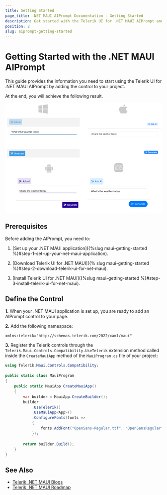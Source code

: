 ```yaml
---
title: Getting Started
page_title: .NET MAUI AIPrompt Documentation - Getting Started
description: Get started with the Telerik UI for .NET MAUI AIPrompt and add the control to your .NET MAUI project.
position: 2
slug: aiprompt-getting-started
---
```


# Getting Started with the .NET MAUI AIPrompt

This guide provides the information you need to start using the Telerik UI for .NET MAUI AIPrompt by adding the control to your project.

At the end, you will achieve the following result.

![.NET MAUI AIPrompt Getting Started](images/aiprompt-getting-started.png)

## Prerequisites

Before adding the AIPrompt, you need to:

1. [Set up your .NET MAUI application]({%slug maui-getting-started %}#step-1-set-up-your-net-maui-application).

1. [Download Telerik UI for .NET MAUI]({% slug maui-getting-started %}#step-2-download-telerik-ui-for-net-maui).

1. [Install Telerik UI for .NET MAUI]({%slug maui-getting-started %}#step-3-install-telerik-ui-for-net-maui).


## Define the Control

**1.** When your .NET MAUI application is set up, you are ready to add an AIPrompt control to your page.

 <snippet id='aiprompt-getting-started-xaml' />

**2.** Add the following namespace:

 ```XAML
 xmlns:telerik="http://schemas.telerik.com/2022/xaml/maui"
 ```

 **3.** Register the Telerik controls through the `Telerik.Maui.Controls.Compatibility.UseTelerik` extension method called inside the `CreateMauiApp` method of the `MauiProgram.cs` file of your project:


```C#
using Telerik.Maui.Controls.Compatibility;

public static class MauiProgram
{
	public static MauiApp CreateMauiApp()
	{
		var builder = MauiApp.CreateBuilder();
		builder
			.UseTelerik()
			.UseMauiApp<App>()
			.ConfigureFonts(fonts =>
			{
				fonts.AddFont("OpenSans-Regular.ttf", "OpenSansRegular");
			});

		return builder.Build();
	}
}           
```


## See Also

- [Telerik .NET MAUI Blogs](https://www.telerik.com/blogs/mobile-net-maui)
- [Telerik .NET MAUI Roadmap](https://www.telerik.com/support/whats-new/maui-ui/roadmap)
